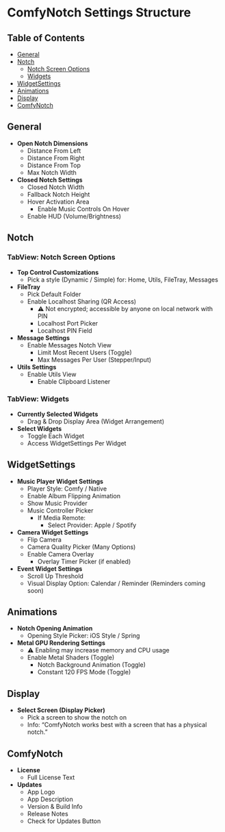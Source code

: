 # ComfyNotch Settings Structure

## Table of Contents
- [General](#general)
- [Notch](#notch)
  - [Notch Screen Options](#tabview-notch-screen-options)
  - [Widgets](#tabview-widgets)
- [WidgetSettings](#widgetsettings)
- [Animations](#animations)
- [Display](#display)
- [ComfyNotch](#comfynotch)

## General
- **Open Notch Dimensions**
  - Distance From Left
  - Distance From Right
  - Distance From Top
  - Max Notch Width
- **Closed Notch Settings**
  - Closed Notch Width
  - Fallback Notch Height
  - Hover Activation Area
    - Enable Music Controls On Hover
  - Enable HUD (Volume/Brightness)

## Notch
### TabView: Notch Screen Options
- **Top Control Customizations**
  - Pick a style (Dynamic / Simple) for: Home, Utils, FileTray, Messages
- **FileTray**
  - Pick Default Folder
  - Enable Localhost Sharing (QR Access)
    - ⚠️ Not encrypted; accessible by anyone on local network with PIN
    - Localhost Port Picker
    - Localhost PIN Field
- **Message Settings**
  - Enable Messages Notch View
    - Limit Most Recent Users (Toggle)
    - Max Messages Per User (Stepper/Input)
- **Utils Settings**
  - Enable Utils View
    - Enable Clipboard Listener

### TabView: Widgets
- **Currently Selected Widgets**
  - Drag & Drop Display Area (Widget Arrangement)
- **Select Widgets**
  - Toggle Each Widget
  - Access WidgetSettings Per Widget

## WidgetSettings
- **Music Player Widget Settings**
  - Player Style: Comfy / Native
  - Enable Album Flipping Animation
  - Show Music Provider
  - Music Controller Picker
    - If Media Remote:
      - Select Provider: Apple / Spotify
- **Camera Widget Settings**
  - Flip Camera
  - Camera Quality Picker (Many Options)
  - Enable Camera Overlay
    - Overlay Timer Picker (if enabled)
- **Event Widget Settings**
  - Scroll Up Threshold
  - Visual Display Option: Calendar / Reminder (Reminders coming soon)

## Animations
- **Notch Opening Animation**
  - Opening Style Picker: iOS Style / Spring
- **Metal GPU Rendering Settings**
  - ⚠️ Enabling may increase memory and CPU usage
  - Enable Metal Shaders (Toggle)
    - Notch Background Animation (Toggle)
    - Constant 120 FPS Mode (Toggle)

## Display
- **Select Screen (Display Picker)**
  - Pick a screen to show the notch on
  - Info: “ComfyNotch works best with a screen that has a physical notch.”

## ComfyNotch
- **License**
  - Full License Text
- **Updates**
  - App Logo
  - App Description
  - Version & Build Info
  - Release Notes
  - Check for Updates Button
